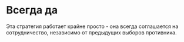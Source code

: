 # Всегда да

Эта стратегия работает крайне просто - она всегда соглашается на сотрудничество, независимо от предыдущих выборов противника.
